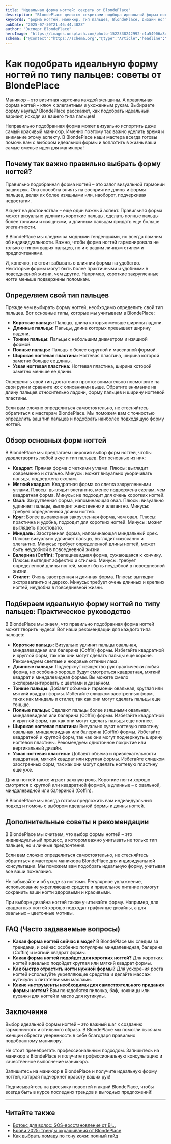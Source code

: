 ```yaml
---
title: "Идеальная форма ногтей: секреты от BlondePlace"
description: "BlondePlace делится секретами подбора идеальной формы ногтей, учитывая тип и длину пальцев. Советы, тренды и рекомендации для каждой формы руки. Найдите свой идеальный маникюр!"
keywords: "форма ногтей, маникюр, тип пальцев, BlondePlace, дизайн ногтей, салон красоты, советы"
pubDate: "2025-07-30T21:46:44.402Z"
author: "Эксперт BlondePlace"
heroImage: "https://images.unsplash.com/photo-1522338242992-e1a54906a8da?q=80&w=2070&auto=format&fit=crop"
schema: {"@context":"https://schema.org","@type":"Article","headline":"Идеальная форма ногтей: секреты от BlondePlace","description":"BlondePlace делится секретами подбора идеальной формы ногтей, учитывая тип и длину пальцев. Советы, тренды и рекомендации для каждой формы руки. Найдите свой идеальный маникюр!","image":{"@type":"ImageObject","url":"https://images.unsplash.com/photo-1522338242992-e1a54906a8da?q=80&w=2070&auto=format&fit=crop"},"author":{"@type":"Person","name":"Эксперт BlondePlace"},"publisher":{"@type":"Organization","name":"Блог BlondePlace","logo":{"@type":"ImageObject","url":"https://blondeplace.netlify.app/favicon.ico"}},"datePublished":"2025-07-30T21:46:44.402Z","dateModified":"2025-07-30T21:46:44.402Z","mainEntityOfPage":{"@type":"WebPage","@id":"https://blondeplace.netlify.app/blog/kak-podobrat-idealnuyu-formu-nogtey-po-tipu-paltsev/"},"aggregateRating":{"@type":"AggregateRating","ratingValue":"5.0","reviewCount":675,"bestRating":"5","worstRating":"1"}}
---
```

# Как подобрать идеальную форму ногтей по типу пальцев: советы от BlondePlace

Маникюр – это визитная карточка каждой женщины. А правильная форма ногтей – ключ к элегантным и ухоженным рукам. Выбираете форму наугад? BlondePlace расскажет, как подобрать идеальный вариант, исходя из вашего типа пальцев!

Неправильно подобранная форма может визуально испортить даже самый красивый маникюр. Именно поэтому так важно уделить время и внимание этому аспекту. В BlondePlace наши мастера всегда готовы помочь вам с выбором идеальной формы и воплотить в жизнь ваши самые смелые идеи для маникюра!

## Почему так важно правильно выбрать форму ногтей?

Правильно подобранная форма ногтей – это залог визуальной гармонии ваших рук. Она способна влиять на восприятие длины и формы пальцев, делая их более изящными или, наоборот, подчеркивая недостатки.

Акцент на достоинствах – еще один важный аспект. Правильная форма может визуально удлинить короткие пальцы, сделать полные пальцы более тонкими и изящными, а длинным пальцам придать еще больше элегантности.

В BlondePlace мы следим за модными тенденциями, но всегда помним об индивидуальности. Важно, чтобы форма ногтей гармонировала не только с типом ваших пальцев, но и с вашим личным стилем и предпочтениями.

И, конечно, не стоит забывать о влиянии формы на удобство. Некоторые формы могут быть более практичными и удобными в повседневной жизни, чем другие. Например, короткие закругленные ногти меньше подвержены поломкам.

## Определяем свой тип пальцев

Прежде чем выбирать форму ногтей, необходимо определить свой тип пальцев. Вот основные типы, которые мы учитываем в BlondePlace:

*   **Короткие пальцы:** Пальцы, длина которых меньше ширины ладони.
*   **Длинные пальцы:** Пальцы, длина которых превышает ширину ладони.
*   **Тонкие пальцы:** Пальцы с небольшим диаметром и изящной формой.
*   **Полные пальцы:** Пальцы с более округлой и массивной формой.
*   **Широкая ногтевая пластина:** Ногтевая пластина, ширина которой заметно больше ее длины.
*   **Узкая ногтевая пластина:** Ногтевая пластина, ширина которой заметно меньше ее длины.

Определить свой тип достаточно просто: внимательно посмотрите на свои руки и сравните их с описаниями выше. Обратите внимание на длину пальцев относительно ладони, форму пальцев и ширину ногтевой пластины.

Если вам сложно определиться самостоятельно, не стесняйтесь обратиться к мастерам BlondePlace. Мы поможем вам с точностью определить ваш тип пальцев и подобрать наиболее подходящую форму ногтей.

## Обзор основных форм ногтей

В BlondePlace мы предлагаем широкий выбор форм ногтей, чтобы удовлетворить любой вкус и тип пальцев. Вот основные из них:

*   **Квадрат:** Прямая форма с четкими углами. Плюсы: выглядит современно и стильно. Минусы: может визуально укорачивать пальцы, подвержена сколам.
*   **Мягкий квадрат:** Квадратная форма со слегка закругленными углами. Плюсы: выглядит элегантно, менее подвержена сколам, чем квадратная форма. Минусы: не подходит для очень коротких ногтей.
*   **Овал:** Закругленная форма, напоминающая овал. Плюсы: визуально удлиняет пальцы, выглядит женственно и элегантно. Минусы: требует определенной длины ногтей.
*   **Круг:** Более выраженная закругленная форма, чем овал. Плюсы: практична и удобна, подходит для коротких ногтей. Минусы: может выглядеть простовато.
*   **Миндаль:** Заостренная форма, напоминающая миндальный орех. Плюсы: визуально удлиняет пальцы, выглядит изысканно и элегантно. Минусы: требует определенной длины ногтей, может быть неудобной в повседневной жизни.
*   **Балерина (Coffin):** Трапециевидная форма, сужающаяся к кончику. Плюсы: выглядит эффектно и стильно. Минусы: требует определенной длины ногтей, может быть неудобной в повседневной жизни.
*   **Стилет:** Очень заостренная и длинная форма. Плюсы: выглядит экстравагантно и дерзко. Минусы: требует очень длинных и крепких ногтей, неудобна в повседневной жизни.

## Подбираем идеальную форму ногтей по типу пальцев: Практическое руководство

В BlondePlace мы знаем, что правильно подобранная форма ногтей может творить чудеса! Вот наши рекомендации для каждого типа пальцев:

*   **Короткие пальцы:** Визуально удлинят пальцы овальная, миндалевидная или балерина (Coffin) формы. Избегайте квадратной и круглой форм, так как они могут сделать пальцы еще короче. Рекомендуем светлые и нюдовые оттенки лака.
*   **Длинные пальцы:** Подчеркнут изящество рук практически любая форма, но особенно хорошо будут смотреться квадратная, мягкий квадрат и миндалевидная формы. Вы можете смело экспериментировать с цветами и дизайном.
*   **Тонкие пальцы:** Добавят объема и гармонии овальная, круглая или мягкий квадрат формы. Избегайте слишком заостренных форм, таких как миндаль и стилет, так как они могут сделать пальцы еще тоньше.
*   **Полные пальцы:** Сделают пальцы более изящными овальная, миндалевидная или балерина (Coffin) формы. Избегайте квадратной и круглой форм, так как они могут сделать пальцы еще полнее.
*   **Широкая ногтевая пластина:** Визуально сузят ногтевую пластину овальная, миндалевидная или балерина (Coffin) формы. Избегайте квадратной и круглой форм, так как они могут подчеркнуть ширину ногтевой пластины. Рекомендуем однотонное покрытие или вертикальный дизайн.
*   **Узкая ногтевая пластина:** Добавят объема и привлекательности квадратная, мягкий квадрат или круглая формы. Избегайте слишком заостренных форм, так как они могут сделать ногтевую пластину еще уже.

Длина ногтей также играет важную роль. Короткие ногти хорошо смотрятся с круглой или квадратной формой, а длинные – с овальной, миндалевидной или балериной (Coffin).

В BlondePlace мы всегда готовы предложить вам индивидуальный подход и помочь с выбором идеальной формы и длины ногтей.

## Дополнительные советы и рекомендации

В BlondePlace мы считаем, что выбор формы ногтей – это индивидуальный процесс, в котором важно учитывать не только тип пальцев, но и личные предпочтения.

Если вам сложно определиться самостоятельно, не стесняйтесь обратиться к мастерам маникюра BlondePlace для индивидуальной консультации. Мы поможем вам подобрать идеальную форму, учитывая все ваши пожелания.

Не забывайте и об уходе за ногтями. Регулярное увлажнение, использование укрепляющих средств и правильное питание помогут сохранить ваши ногти здоровыми и красивыми.

При выборе дизайна ногтей также учитывайте форму. Например, для квадратных ногтей хорошо подходят графичные дизайны, а для овальных – цветочные мотивы.

## FAQ (Часто задаваемые вопросы)

*   **Какая форма ногтей сейчас в моде?**
    В BlondePlace мы следим за трендами, и сейчас особенно популярны миндалевидная, балерина (Coffin) и мягкий квадрат формы.
*   **Какая форма ногтей подойдет для коротких ногтей?**
    Для коротких ногтей идеально подойдет круглая или мягкий квадрат формы.
*   **Как быстро отрастить ногти нужной формы?**
    Для ускорения роста ногтей используйте укрепляющие средства и делайте массаж кутикулы с питательными маслами.
*   **Какие инструменты необходимы для самостоятельного придания формы ногтям?**
    Вам понадобятся пилочка, баф, ножницы или кусачки для ногтей и масло для кутикулы.

## Заключение

Выбор идеальной формы ногтей – это важный шаг к созданию гармоничного и стильного образа. В BlondePlace мы помогли тысячам женщин обрести уверенность в себе благодаря правильно подобранному маникюру.

Не стоит пренебрегать профессиональным подходом. Запишитесь на маникюр в BlondePlace и получите профессиональную консультацию и качественное выполнение маникюра.

Запишитесь на маникюр в BlondePlace и получите идеальную форму ногтей, которая подчеркнет красоту ваших рук!

Подписывайтесь на рассылку новостей и акций BlondePlace, чтобы всегда быть в курсе последних трендов и выгодных предложений!


---

## Читайте также

* [Ботокс для волос: SOS-восстановление от Bl...](/blog/botox-dlya-volos-alternativa-keratinovomu-vypryamleniyu/)
* [Брови 2025: тренды окрашивания от BlondePlace](/blog/modnye-tehniki-okrashivaniya-brovey-2025-god/)
* [Как выбрать помаду по тону кожи: полный гайд](/blog/kak-vybrat-pravilnyy-cvet-pomady-po-tonu-kozhi/)
